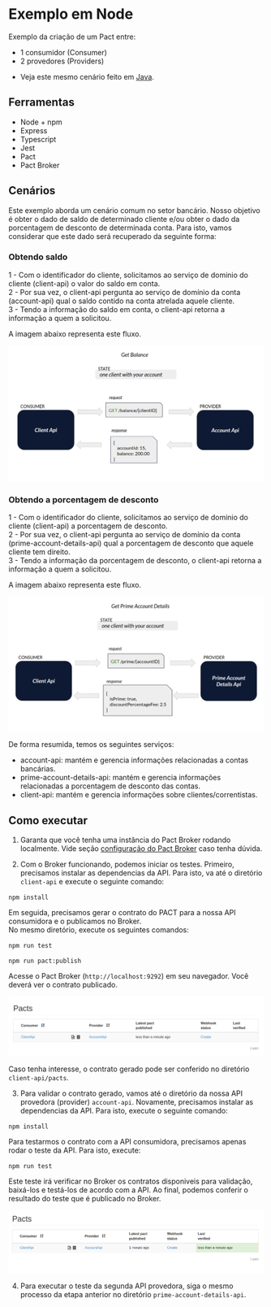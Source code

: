 # Exemplo em Node

Exemplo da criação de um Pact entre:

- 1 consumidor (Consumer)
- 2 provedores (Providers)

* Veja este mesmo cenário feito em [Java](../../java/spring-boot/one_consumer_two_providers).

## Ferramentas

- Node + npm
- Express
- Typescript
- Jest
- Pact
- Pact Broker

## Cenários

Este exemplo aborda um cenário comum no setor bancário.
Nosso objetivo é obter o dado de saldo de determinado cliente e/ou obter o dado da porcentagem de desconto de determinada conta.
Para isto, vamos considerar que este dado será recuperado da seguinte forma:

### Obtendo saldo

1 - Com o identificador do cliente, solicitamos ao serviço de dominio do cliente (client-api) o valor do saldo em conta. <br>
2 - Por sua vez, o client-api pergunta ao serviço de domínio da conta (account-api) qual o saldo contido na conta atrelada aquele cliente. <br>
3 - Tendo a informação do saldo em conta, o client-api retorna a informação a quem a solicitou.

A imagem abaixo representa este fluxo.

<img src="../../../imgs/get-balance-node.png" alt="new pact contract"/>

### Obtendo a porcentagem de desconto

1 - Com o identificador do cliente, solicitamos ao serviço de dominio do cliente (client-api) a porcentagem de desconto. <br>
2 - Por sua vez, o client-api pergunta ao serviço de domínio da conta (prime-account-details-api) qual a porcentagem de desconto que aquele cliente tem direito. <br>
3 - Tendo a informação da porcentagem de desconto, o client-api retorna a informação a quem a solicitou.

A imagem abaixo representa este fluxo.

<img src="../../../imgs/get-prime-account-details-node.png" alt="new pact contract"/>

De forma resumida, temos os seguintes serviços:

- account-api: mantém e gerencia informações relacionadas a contas bancárias.
- prime-account-details-api: mantém e gerencia informações relacionadas a porcentagem de desconto das contas.
- client-api: mantém e gerencia informações sobre clientes/correntistas.

## Como executar

1. Garanta que você tenha uma instância do Pact Broker rodando localmente.
   Vide seção [configuração do Pact Broker](../../../README.md#config-broker) caso tenha dúvida.

2. Com o Broker funcionando, podemos iniciar os testes.
   Primeiro, precisamos instalar as dependencias da API. Para isto, va até o diretório `client-api` e execute o seguinte comando:

```shell
npm install
```

Em seguida, precisamos gerar o contrato do PACT para a nossa API consumidora e o publicamos no Broker. <br>
No mesmo diretório, execute os seguintes comandos:

```shell
npm run test
```

```shell
npm run pact:publish
```

Acesse o Pact Broker (`http://localhost:9292`) em seu navegador. Você deverá ver o contrato publicado.

<img src="../../../imgs/new-pact-contract.png" alt="new pact contract"/>

Caso tenha interesse, o contrato gerado pode ser conferido no diretório `client-api/pacts`.

3. Para validar o contrato gerado, vamos até o diretório da nossa API provedora (provider) `account-api`.
   Novamente, precisamos instalar as dependencias da API. Para isto, execute o seguinte comando:

```shell
npm install
```

Para testarmos o contrato com a API consumidora, precisamos apenas rodar o teste da API.
Para isto, execute:

```shell
npm run test
```

Este teste irá verificar no Broker os contratos disponiveis para validação, baixá-los e testá-los de acordo com a API.
Ao final, podemos conferir o resultado do teste que é publicado no Broker.

<img src="../../../imgs/validated-pact-contract.png" alt="new pact contract"/>

4. Para executar o teste da segunda API provedora, siga o mesmo processo da etapa anterior no diretório `prime-account-details-api`.
